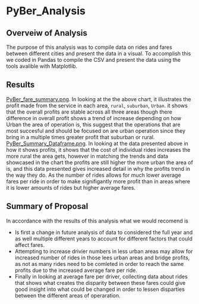 # PyBer_Analysis
## Overveiw of Analysis 
The purpose of this analysis was to compile data on rides and fares between different cities and present the data in a visual. To accomplish this we coded in Pandas to compile the CSV and present the data using the tools avalible with Matplotlib.
## Results
[PyBer_fare_summary.png](https://github.com/mhaus2001/PyBer_Analysis/blob/main/analysis/PyBer_fare_summary.png).
In looking at the the above chart, it illustrates the profit made from the service in each area, `rural`, `suburban`, `Urban`. it shows that the overall profits are stable across all three areas though there difference in overall profit shows a trend of increase depending on how Urban the area of operation is, this suggest that the operations that are most succesful and should be focused on are urban operation since they bring in a multiple times greater profit that suburban or rural.
[PyBer_Summary_Dataframe.png](https://github.com/mhaus2001/PyBer_Analysis/blob/main/analysis/PyBer_Summary_Dataframe.png).
In looking at the data presented above in how it shows profits, it shows that the cost of individual rides increases the more rural the area gets, however in matching the trends and data showcased in the chart the profits are still higher the more urban the area of is, and this data presented gives increased detail in why the profits trend in the way they do. As the number of rides allows for much lower average fares per ride in order to make signifigantly more profit than in areas where it is lower amounts of rides but higher average fares.
## Summary of Proposal
In accordance with the results of this analysis what we would recomend is
- Is first a change in future analysis of data to considered the full year and as well multiple different years to account for different factors that could affect fares. 
- Attempting to increase drivier numbers in less urban areas may allow for increased number of rides in those lees urban areas and bridge profits, as not as many rides need to be comleted in order to reach the same profits due to the increased average fare per ride.
- Finally in looking at average fare per driver, collecting data about rides that shows what creates the disparity between these fares could give good insight into what could be changed in order to lessen disparties between the different areas of operaration.
